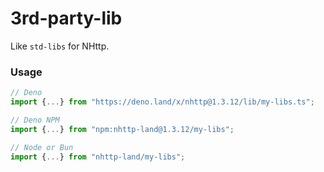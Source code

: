 # 3rd-party-lib

Like `std-libs` for NHttp.

### Usage

```ts
// Deno
import {...} from "https://deno.land/x/nhttp@1.3.12/lib/my-libs.ts";

// Deno NPM
import {...} from "npm:nhttp-land@1.3.12/my-libs";

// Node or Bun
import {...} from "nhttp-land/my-libs";
```
